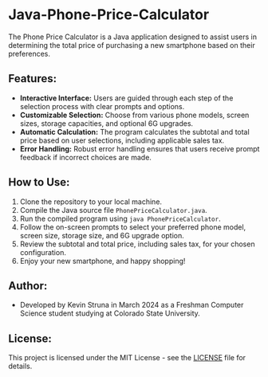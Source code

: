 # Java-Phone-Price-Calculator
The Phone Price Calculator is a Java application designed to assist users in determining the total price of purchasing a new smartphone based on their preferences.

## Features:
- **Interactive Interface:** Users are guided through each step of the selection process with clear prompts and options.
- **Customizable Selection:** Choose from various phone models, screen sizes, storage capacities, and optional 6G upgrades.
- **Automatic Calculation:** The program calculates the subtotal and total price based on user selections, including applicable sales tax.
- **Error Handling:** Robust error handling ensures that users receive prompt feedback if incorrect choices are made.

## How to Use:
1. Clone the repository to your local machine.
2. Compile the Java source file `PhonePriceCalculator.java`.
3. Run the compiled program using `java PhonePriceCalculator`.
4. Follow the on-screen prompts to select your preferred phone model, screen size, storage size, and 6G upgrade option.
5. Review the subtotal and total price, including sales tax, for your chosen configuration.
6. Enjoy your new smartphone, and happy shopping!

## Author:
- Developed by Kevin Struna in March 2024 as a Freshman Computer Science student studying at Colorado State University. 

## License:
This project is licensed under the MIT License - see the [LICENSE](LICENSE) file for details.
